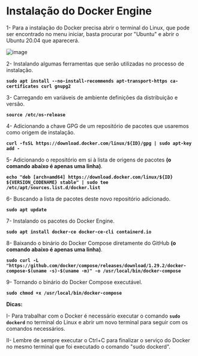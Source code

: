 # Instalação do Docker Engine

1- Para a instalação do Docker precisa abrir o terminal do Linux, que pode ser encontrado no menu iniciar, basta procurar por "Ubuntu" e abrir o Ubuntu 20.04 que aparecerá.

![image](https://user-images.githubusercontent.com/126198206/221571790-94efcfe0-b589-409c-8fc0-bc8f72ee910b.png)

2- Instalando algumas ferramentas que serão utilizadas no processo de instalação.

**`sudo apt install --no-install-recommends apt-transport-https ca-certificates curl gnupg2`**

3- Carregando em variáveis de ambiente definições da distribuição e versão.

**`source /etc/os-release`**

4- Adicionando a chave GPG de um repositório de pacotes que usaremos como origem de instalação.

**`curl -fsSL https://download.docker.com/linux/${ID}/gpg | sudo apt-key add -`**

5- Adicionando o repositório em si à lista de origens de pacotes **(o comando abaixo é apenas uma linha)**.

**`echo "deb [arch=amd64] https://download.docker.com/linux/${ID} ${VERSION_CODENAME} stable" | sudo tee /etc/apt/sources.list.d/docker.list`**

6- Buscando a lista de pacotes deste novo repositório adicionado.

**`sudo apt update`**

7- Instalando os pacotes do Docker Engine.

**`sudo apt install docker-ce docker-ce-cli containerd.io`**

8- Baixando o binário do Docker Compose diretamente do GitHub **(o comando abaixo é apenas uma linha)**.

**`sudo curl -L "https://github.com/docker/compose/releases/download/1.29.2/docker-compose-$(uname -s)-$(uname -m)" -o /usr/local/bin/docker-compose`**

9- Tornando o binário do Docker Compose executável.

**`sudo chmod +x /usr/local/bin/docker-compose`**


**Dicas:**

I-  Para trabalhar com o Docker é necessário executar o comando **`sudo dockerd`** no terminal do Linux e abrir um novo terminal para seguir com os comandos necessários.

II- Lembre de sempre executar o Ctrl+C para finalizar o serviço do Docker no mesmo terminal que foi executado o comando "sudo dockerd".
